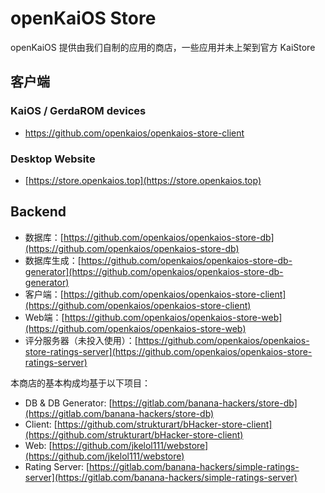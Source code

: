 # openKaiOS Store

openKaiOS 提供由我们自制的应用的商店，一些应用并未上架到官方 KaiStore

## 客户端

### KaiOS / GerdaROM devices
- https://github.com/openkaios/openkaios-store-client

### Desktop Website
- [https://store.openkaios.top](https://store.openkaios.top)

## Backend

 - 数据库：[https://github.com/openkaios/openkaios-store-db](https://github.com/openkaios/openkaios-store-db)
 - 数据库生成：[https://github.com/openkaios/openkaios-store-db-generator](https://github.com/openkaios/openkaios-store-db-generator)
 - 客户端：[https://github.com/openkaios/openkaios-store-client](https://github.com/openkaios/openkaios-store-client)
 - Web端：[https://github.com/openkaios/openkaios-store-web](https://github.com/openkaios/openkaios-store-web)
 - 评分服务器（未投入使用）：[https://github.com/openkaios/openkaios-store-ratings-server](https://github.com/openkaios/openkaios-store-ratings-server)

本商店的基本构成均基于以下项目：

 - DB & DB Generator: [https://gitlab.com/banana-hackers/store-db](https://gitlab.com/banana-hackers/store-db)
 - Client: [https://github.com/strukturart/bHacker-store-client](https://github.com/strukturart/bHacker-store-client)
 - Web: [https://github.com/jkelol111/webstore](https://github.com/jkelol111/webstore)
 - Rating Server: [https://gitlab.com/banana-hackers/simple-ratings-server](https://gitlab.com/banana-hackers/simple-ratings-server)